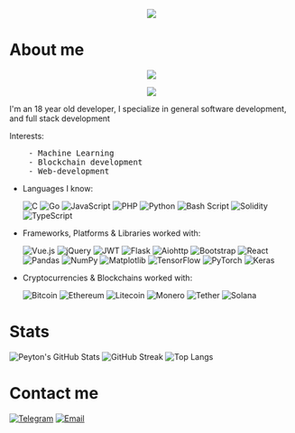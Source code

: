 <p align="center">
  <img src="https://readme-typing-svg.herokuapp.com?font=Ubuntu&pause=1000&color=F70E9F&width=435&lines=hello+internet+user;i%E2%80%99m+a+developer-for-hire;i+love+sedatives">
</p>

# <h1> About me </h1>

<p align="center">  
  <img src="https://readme-typing-svg.herokuapp.com?font=Ubuntu&pause=1000&color=F70E9F&width=435&lines=i+still+barely+know+any+of+this+below;please+don%E2%80%99t+shame+me">
</p>

<p align="center">
  <img src="https://komarev.com/ghpvc/?username=dickable">
</p>

<div id="Bio">
  <p>I'm an 18 year old developer, I specialize in general software development, and full stack development

  Interests:
  <pre>
    - Machine Learning
    - Blockchain development
    - Web-development</pre>
  </p>
</div>

- Languages I know:

  ![C](https://img.shields.io/badge/c-%2300599C.svg?style=for-the-badge&logo=c&logoColor=white)
  ![Go](https://img.shields.io/badge/go-%2300ADD8.svg?style=for-the-badge&logo=go&logoColor=white)
  ![JavaScript](https://img.shields.io/badge/javascript-%23323330.svg?style=for-the-badge&logo=javascript&logoColor=%23F7DF1E)
  ![PHP](https://img.shields.io/badge/php-%23777BB4.svg?style=for-the-badge&logo=php&logoColor=white)
  ![Python](https://img.shields.io/badge/python-3670A0?style=for-the-badge&logo=python&logoColor=ffdd54)
  ![Bash Script](https://img.shields.io/badge/bash_script-%23121011.svg?style=for-the-badge&logo=gnu-bash&logoColor=white)
  ![Solidity](https://img.shields.io/badge/Solidity-%23363636.svg?style=for-the-badge&logo=solidity&logoColor=white)
  ![TypeScript](https://img.shields.io/badge/typescript-%23007ACC.svg?style=for-the-badge&logo=typescript&logoColor=white)

- Frameworks, Platforms & Libraries worked with:

  ![Vue.js](https://img.shields.io/badge/vuejs-%2335495e.svg?style=for-the-badge&logo=vuedotjs&logoColor=%234FC08D)
  ![jQuery](https://img.shields.io/badge/jquery-%230769AD.svg?style=for-the-badge&logo=jquery&logoColor=white)
  ![JWT](https://img.shields.io/badge/JWT-black?style=for-the-badge&logo=JSON%20web%20tokens)
  ![Flask](https://img.shields.io/badge/flask-%23000.svg?style=for-the-badge&logo=flask&logoColor=white)
  ![Aiohttp](https://img.shields.io/badge/aiohttp-%232C5bb4.svg?style=for-the-badge&logo=aiohttp&logoColor=white)
  ![Bootstrap](https://img.shields.io/badge/bootstrap-%238511FA.svg?style=for-the-badge&logo=bootstrap&logoColor=white)
  ![React](https://img.shields.io/badge/react-%2320232a.svg?style=for-the-badge&logo=react&logoColor=%2361DAFB)
  ![Pandas](https://img.shields.io/badge/Pandas-150458?style=for-the-badge&logo=pandas&logoColor=white)
![NumPy](https://img.shields.io/badge/NumPy-013243?style=for-the-badge&logo=numpy&logoColor=white)
![Matplotlib](https://img.shields.io/badge/Matplotlib-11557c?style=for-the-badge&logo=matplotlib&logoColor=white)
![TensorFlow](https://img.shields.io/badge/TensorFlow-FF6F00?style=for-the-badge&logo=tensorflow&logoColor=white)
![PyTorch](https://img.shields.io/badge/PyTorch-EE4C2C?style=for-the-badge&logo=pytorch&logoColor=white)
![Keras](https://img.shields.io/badge/Keras-D00000?style=for-the-badge&logo=keras&logoColor=white)

- Cryptocurrencies & Blockchains worked with:
  
  ![Bitcoin](https://img.shields.io/badge/Bitcoin-000?style=for-the-badge&logo=bitcoin&logoColor=white)
  ![Ethereum](https://img.shields.io/badge/Ethereum-3C3C3D?style=for-the-badge&logo=Ethereum&logoColor=white)
  ![Litecoin](https://img.shields.io/badge/Litecoin-A6A9AA?style=for-the-badge&logo=Litecoin&logoColor=white)
  ![Monero](https://img.shields.io/badge/monero-FF6600?style=for-the-badge&logo=monero&logoColor=white)
  ![Tether](https://img.shields.io/badge/tether-168363?style=for-the-badge&logo=tether&logoColor=white)
  ![Solana](https://img.shields.io/badge/Solana-3a0ca3?style=for-the-badge&logo=solana&logoColor=white)
  
# <h1> Stats </h1>

  ![Peyton's GitHub Stats](https://github-readme-stats.vercel.app/api?username=dickable&show_icons=true&theme=vue-dark&hide_border=true&count_private=true)
  ![GitHub Streak](https://github-readme-streak-stats.herokuapp.com/?user=dickable&theme=vue-dark&hide_border=true)
  ![Top Langs](https://github-readme-stats.vercel.app/api/top-langs/?username=dickable&layout=compact&theme=vue-dark&hide_border=true)

# <h1> Contact me </h1>
  [![Telegram](https://img.shields.io/badge/Telegram-2CA5E0?style=for-the-badge&logo=telegram&logoColor=white)](https://t.me/peyton47)
  [![Email](https://img.shields.io/badge/Email-ptn@alo.ne-D14836?style=for-the-badge&logo=gmail&logoColor=white)](mailto:ptn@alo.ne)
